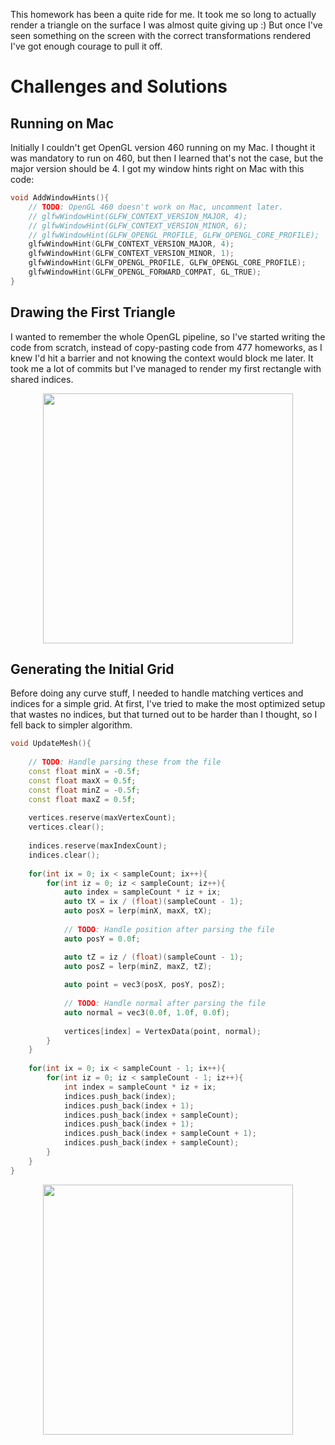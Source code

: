 This homework has been a quite ride for me. It took me so long to actually render a triangle on the surface I was almost quite giving up :) But once I've seen something on the screen with the correct transformations rendered I've got enough courage to pull it off.

# Challenges and Solutions

## Running on Mac

Initially I couldn't get OpenGL version 460 running on my Mac. I thought it was mandatory to run on 460, but then I learned that's not the case, but the major version should be 4. I got my window hints right on Mac with this code:

```c++
void AddWindowHints(){
    // TODO: OpenGL 460 doesn't work on Mac, uncomment later.
    // glfwWindowHint(GLFW_CONTEXT_VERSION_MAJOR, 4);
    // glfwWindowHint(GLFW_CONTEXT_VERSION_MINOR, 6);
    // glfwWindowHint(GLFW_OPENGL_PROFILE, GLFW_OPENGL_CORE_PROFILE);
    glfwWindowHint(GLFW_CONTEXT_VERSION_MAJOR, 4);
    glfwWindowHint(GLFW_CONTEXT_VERSION_MINOR, 1);
    glfwWindowHint(GLFW_OPENGL_PROFILE, GLFW_OPENGL_CORE_PROFILE);
    glfwWindowHint(GLFW_OPENGL_FORWARD_COMPAT, GL_TRUE);
}
```

 ## Drawing the First Triangle

I wanted to remember the whole OpenGL pipeline, so I've started writing the code from scratch, instead of copy-pasting code from 477 homeworks, as I knew I'd hit a barrier and not knowing the context would block me later. It took me a lot of commits but I've managed to render my first rectangle with shared indices.

<img src="{{site.url}}/images/rect.png" width = "400" height = "400" style="display: block; margin: auto;" />

## Generating the Initial Grid

Before doing any curve stuff, I needed to handle matching vertices and indices for a simple grid. At first, I've tried to make the most optimized setup that wastes no indices, but that turned out to be harder than I thought, so I fell back to simpler algorithm.

```c++
void UpdateMesh(){
    
    // TODO: Handle parsing these from the file
    const float minX = -0.5f;
    const float maxX = 0.5f;
    const float minZ = -0.5f;
    const float maxZ = 0.5f;
    
    vertices.reserve(maxVertexCount);
    vertices.clear();
    
    indices.reserve(maxIndexCount);
    indices.clear();
    
    for(int ix = 0; ix < sampleCount; ix++){
        for(int iz = 0; iz < sampleCount; iz++){
            auto index = sampleCount * iz + ix;
            auto tX = ix / (float)(sampleCount - 1);
            auto posX = lerp(minX, maxX, tX);
           
            // TODO: Handle position after parsing the file
            auto posY = 0.0f;

            auto tZ = iz / (float)(sampleCount - 1);
            auto posZ = lerp(minZ, maxZ, tZ);
            
            auto point = vec3(posX, posY, posZ);
            
            // TODO: Handle normal after parsing the file
            auto normal = vec3(0.0f, 1.0f, 0.0f);
            
            vertices[index] = VertexData(point, normal);
        }
    }
     
    for(int ix = 0; ix < sampleCount - 1; ix++){
        for(int iz = 0; iz < sampleCount - 1; iz++){
            int index = sampleCount * iz + ix;
            indices.push_back(index);
            indices.push_back(index + 1);
            indices.push_back(index + sampleCount);
            indices.push_back(index + 1);
            indices.push_back(index + sampleCount + 1);
            indices.push_back(index + sampleCount);
        }
    }
}
```

<img src="{{site.url}}/images/initial_grid.png" width = "400" height = "400" style="display: block; margin: auto;" />